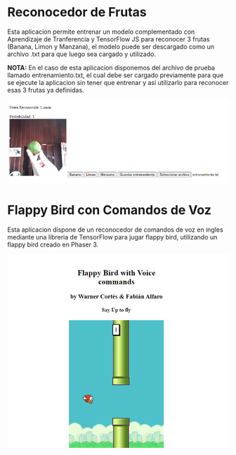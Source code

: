 # Reconocedor de Frutas

Esta aplicacion permite entrenar un modelo complementado con Aprendizaje de Tranferencia y TensorFlow JS para reconocer 3 frutas (Banana, Limon y Manzana), el modelo puede ser descargado como un archivo .txt para que luego sea cargado y utilizado.

**NOTA:** En el caso de esta aplicacion disponemos del archivo de prueba llamado entrenamiento.txt, el cual debe ser cargado previamente para que se ejecute la aplicacion sin tener que entrenar y asi utilizarlo para reconocer esas 3 frutas ya definidas.

![ruta](<./ReconocedorFrutasTL/Resultado.PNG>) 

# Flappy Bird con Comandos de Voz

Esta aplicacion dispone de un reconocedor de comandos de voz en ingles mediante una libreria de TensorFlow para jugar flappy bird, utilizando un flappy bird creado en Phaser 3.

![ruta](<./FlappyBirdVoice/ResultadoFlappy.png>)


 

